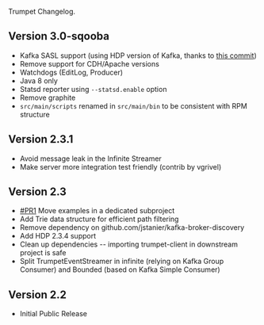 
Trumpet Changelog.

## Version 3.0-sqooba

* Kafka SASL support (using HDP version of Kafka, thanks to
  [this commit](https://github.com/hortonworks/kafka-release/commit/d2010c4206ef02071631a1ee1668b63be7b21db7))
* Remove support for CDH/Apache versions
* Watchdogs (EditLog, Producer)
* Java 8 only
* Statsd reporter using `--statsd.enable` option
* Remove graphite
* `src/main/scripts` renamed in `src/main/bin` to be consistent with RPM structure

## Version 2.3.1

* Avoid message leak in the Infinite Streamer
* Make server more integration test friendly (contrib by vgrivel)

## Version 2.3

* [#PR1]() Move examples in a dedicated subproject
* Add Trie data structure for efficient path filtering
* Remove dependency on github.com/jstanier/kafka-broker-discovery
* Add HDP 2.3.4 support
* Clean up dependencies -- importing trumpet-client in downstream project is safe
* Split TrumpetEventStreamer in infinite (relying on Kafka Group Consumer) and Bounded (based on Kafka Simple Consumer)

## Version 2.2

* Initial Public Release
